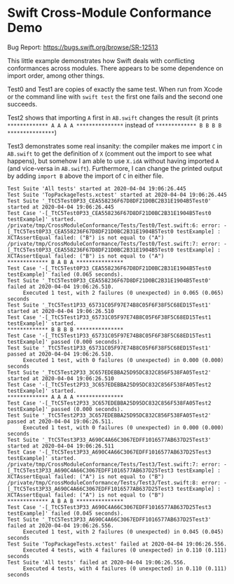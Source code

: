 # Swift Cross-Module Conformance Demo

Bug Report: https://bugs.swift.org/browse/SR-12513

This little example demonstrates how Swift deals with conflicting conformances
across modules.  There appears to be some dependence on import order, among
other things.  

Test0 and Test1 are copies of exactly the same test. When run
from Xcode or the command line with `swift test` the first one fails and the
second one succeeds.

Test2 shows that importing `A` first in `AB.swift` changes the result (it prints
`************* A A A A ***************` instead of `************* B B B B
***************`)

Test3 demonstrates some real insanity: the compiler makes me import `C` in
`AB.swift` to get the definition of `X` (comment out the import to see what
happens), but somehow I am able to use `X.idA` without having imported `A` (and
vice-versa in `AB.swift`).  Furthermore, I can change the printed output by
adding `import B` above the import of `C` in either file.

```
Test Suite 'All tests' started at 2020-04-04 19:06:26.445
Test Suite 'TopPackageTests.xctest' started at 2020-04-04 19:06:26.445
Test Suite '_TtC5Test0P33_CEA558236F67D8DF21D0BC2B31E1904B5Test0' started at 2020-04-04 19:06:26.445
Test Case '-[_TtC5Test0P33_CEA558236F67D8DF21D0BC2B31E1904B5Test0 testExample]' started.
/private/tmp/CrossModuleConformance/Tests/Test0/Test.swift:6: error: -[_TtC5Test0P33_CEA558236F67D8DF21D0BC2B31E1904B5Test0 testExample] : XCTAssertEqual failed: ("B") is not equal to ("A")
/private/tmp/CrossModuleConformance/Tests/Test0/Test.swift:7: error: -[_TtC5Test0P33_CEA558236F67D8DF21D0BC2B31E1904B5Test0 testExample] : XCTAssertEqual failed: ("B") is not equal to ("A")
************* B A B A ***************
Test Case '-[_TtC5Test0P33_CEA558236F67D8DF21D0BC2B31E1904B5Test0 testExample]' failed (0.065 seconds).
Test Suite '_TtC5Test0P33_CEA558236F67D8DF21D0BC2B31E1904B5Test0' failed at 2020-04-04 19:06:26.510.
	 Executed 1 test, with 2 failures (0 unexpected) in 0.065 (0.065) seconds
Test Suite '_TtC5Test1P33_65731C05F97E74B8C05F6F38F5C68ED15Test1' started at 2020-04-04 19:06:26.510
Test Case '-[_TtC5Test1P33_65731C05F97E74B8C05F6F38F5C68ED15Test1 testExample]' started.
************* B B B B ***************
Test Case '-[_TtC5Test1P33_65731C05F97E74B8C05F6F38F5C68ED15Test1 testExample]' passed (0.000 seconds).
Test Suite '_TtC5Test1P33_65731C05F97E74B8C05F6F38F5C68ED15Test1' passed at 2020-04-04 19:06:26.510.
	 Executed 1 test, with 0 failures (0 unexpected) in 0.000 (0.000) seconds
Test Suite '_TtC5Test2P33_3C657EDEBBA25D95DC832C856F538FA05Test2' started at 2020-04-04 19:06:26.510
Test Case '-[_TtC5Test2P33_3C657EDEBBA25D95DC832C856F538FA05Test2 testExample]' started.
************* A A A A ***************
Test Case '-[_TtC5Test2P33_3C657EDEBBA25D95DC832C856F538FA05Test2 testExample]' passed (0.000 seconds).
Test Suite '_TtC5Test2P33_3C657EDEBBA25D95DC832C856F538FA05Test2' passed at 2020-04-04 19:06:26.511.
	 Executed 1 test, with 0 failures (0 unexpected) in 0.000 (0.000) seconds
Test Suite '_TtC5Test3P33_A690C4A66C3067EDFF1016577AB637D25Test3' started at 2020-04-04 19:06:26.511
Test Case '-[_TtC5Test3P33_A690C4A66C3067EDFF1016577AB637D25Test3 testExample]' started.
/private/tmp/CrossModuleConformance/Tests/Test3/Test.swift:7: error: -[_TtC5Test3P33_A690C4A66C3067EDFF1016577AB637D25Test3 testExample] : XCTAssertEqual failed: ("A") is not equal to ("B")
/private/tmp/CrossModuleConformance/Tests/Test3/Test.swift:8: error: -[_TtC5Test3P33_A690C4A66C3067EDFF1016577AB637D25Test3 testExample] : XCTAssertEqual failed: ("A") is not equal to ("B")
************* A B A B ***************
Test Case '-[_TtC5Test3P33_A690C4A66C3067EDFF1016577AB637D25Test3 testExample]' failed (0.045 seconds).
Test Suite '_TtC5Test3P33_A690C4A66C3067EDFF1016577AB637D25Test3' failed at 2020-04-04 19:06:26.556.
	 Executed 1 test, with 2 failures (0 unexpected) in 0.045 (0.045) seconds
Test Suite 'TopPackageTests.xctest' failed at 2020-04-04 19:06:26.556.
	 Executed 4 tests, with 4 failures (0 unexpected) in 0.110 (0.111) seconds
Test Suite 'All tests' failed at 2020-04-04 19:06:26.556.
	 Executed 4 tests, with 4 failures (0 unexpected) in 0.110 (0.111) seconds
```
